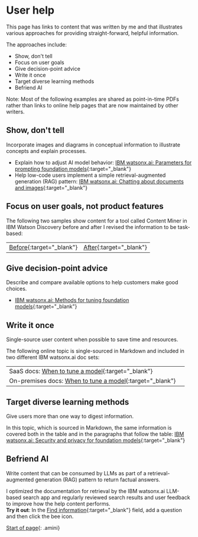 # User help

This page has links to content that was written by me and that illustrates various approaches for providing straight-forward, helpful information.

The approaches include:

- Show, don't tell
- Focus on user goals
- Give decision-point advice
- Write it once
- Target diverse learning methods
- Befriend AI

Note: Most of the following examples are shared as point-in-time PDFs rather than links to online help pages that are now maintained by other writers.

## Show, don't tell

Incorporate images and diagrams in conceptual information to illustrate concepts and explain processes.
 
- Explain how to adjust AI model behavior: [IBM watsonx.ai: Parameters for prompting foundation models](https://michelle-miller.github.io/samples/wx-llm-parameters-sample.pdf){:target="_blank"} 
- Help low-code users implement a simple retrieval-augmented generation (RAG) pattern: [IBM watsonx.ai: Chatting about documents and images](https://michelle-miller.github.io/samples/wx-chatting-sample.pdf){:target="_blank"} 

## Focus on user goals, not product features

The following two samples show content for a tool called Content Miner in IBM Watson Discovery before and after I revised the information to be task-based:

|||
|-|-|
| [Before](https://michelle-miller.github.io/samples/contentmine-before.pdf){:target="_blank"} | [After](https://michelle-miller.github.io/samples/contentmine-after.pdf){:target="_blank"} |

## Give decision-point advice

Describe and compare available options to help customers make good choices.

- [IBM watsonx.ai: Methods for tuning foundation models](https://michelle-miller.github.io/samples/wx-tuning.pdf){:target="_blank"}

## Write it once

Single-source user content when possible to save time and resources. 

The following online topic is single-sourced in Markdown and included in two different IBM watsonx.ai doc sets:
 
| | |
|-|-|
| SaaS docs: [When to tune a model](https://www.ibm.com/docs/SSYOK8/wsj/analyze-data/fm-tuning-when.html){:target="_blank"} | 
 On-premises docs: [When to tune a model](https://www.ibm.com/docs/SSLSRPV_2.1.x/wsj/analyze-data/fm-tuning-when.html){:target="_blank"} |

## Target diverse learning methods

Give users more than one way to digest information.

In this topic, which is sourced in Markdown, the same information is covered both in the table and in the paragraphs that follow the table: [IBM watsonx.ai: Security and privacy for foundation models](https://michelle-miller.github.io/samples/wx-security.html){:target="_blank"} 

## Befriend AI

Write content that can be consumed by LLMs as part of a retrieval-augmented generation (RAG) pattern to return factual answers. 

I optimized the documentation for retrieval by the IBM watsonx.ai LLM-based search app and regularly reviewed search results and user feedback to improve how the help content performs.<br/>**Try it out**: In the [Find information](https://dataplatform.cloud.ibm.com/docs/content/wsj/getting-started/welcome-main.html?context=wx){:target="_blank"} field, add a question and then click the bee icon. 

[Start of page](https://michelle-miller.github.io/user-help.html){: .amini}
